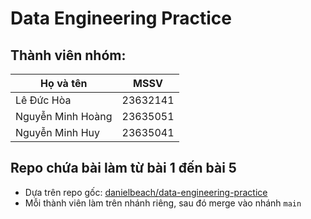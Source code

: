 # Data Engineering Practice

## Thành viên nhóm:
|      Họ và tên            |    MSSV   |
|---------------------------|-----------|
|      Lê Đức Hòa           |  23632141 |
|    Nguyễn Minh Hoàng      |  23635051 |
|    Nguyễn Minh Huy        |  23635041 |

## Repo chứa bài làm từ bài 1 đến bài 5

- Dựa trên repo gốc: [danielbeach/data-engineering-practice](https://github.com/danielbeach/data-engineering-practice)
- Mỗi thành viên làm trên nhánh riêng, sau đó merge vào nhánh `main`
